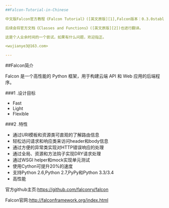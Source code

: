 ```yaml
---
##Falcon-Tutorial-in-Chinese

中文版Falcon官方教程《Falcon Tutorial》([英文原版][1],Falcon版本：0.3.0stable)。

后续会将官方文档《Classes and Functions》([英文原版][2])也进行翻译。

这是个人业余时间的一个尝试，如果有什么问题，欢迎指正。

<wujianye3@163.com>

---
```


##Falcon简介

Falcon 是一个高性能的 Python 框架，用于构建云端 API 和 Web 应用的后端程序。

###1 .设计目标

- Fast
- Light
- Flexible

###2 .特性

- 通过URI模板和资源类可直观的了解路由信息
- 轻松访问请求和响应类来访问header和body信息
- 通过方便的异常类实现对HTTP错误响应的处理
- 通过全局、资源和方法钩子实现DRY请求处理
- 通过WSGI helper和mock实现单元测试
- 使用Cython可提升20%的速度
- 支持Python 2.6,Python 2.7,PyPy和Python 3.3/3.4
- 高性能

官方github主页:<https://github.com/falconry/falcon>

Falcon官网:<http://falconframework.org/index.html>

[1]:http://falcon.readthedocs.org/en/stable/user/tutorial.html
[2]:http://falcon.readthedocs.org/en/stable/api/index.html
